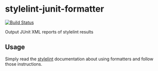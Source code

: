 # stylelint-junit-formatter

[![Build Status](https://travis-ci.org/eddies/stylelint-junit-formatter.svg?branch=master)](https://travis-ci.org/eddies/stylelint-junit-formatter)

Output JUnit XML reports of stylelint results

## Usage

Simply read the [stylelint](https://github.com/stylelint/stylelint) documentation about using formatters and follow those instructions.
